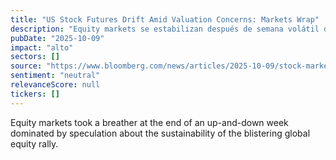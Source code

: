 ```yaml
---
title: "US Stock Futures Drift Amid Valuation Concerns: Markets Wrap"
description: "Equity markets se estabilizan después de semana volátil dominada por preocupaciones sobre la sostenibilidad del rallies globales de acciones."
pubDate: "2025-10-09"
impact: "alto"
sectors: []
source: "https://www.bloomberg.com/news/articles/2025-10-09/stock-market-today-dow-s-p-live-updates"
sentiment: "neutral"
relevanceScore: null
tickers: []
---
```


Equity markets took a breather at the end of an up-and-down week dominated by speculation about the sustainability of the blistering global equity rally.
